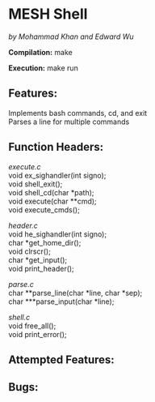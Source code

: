 <h1>MESH Shell</h1>

<em> by Mohammad Khan and Edward Wu </em>

<b>Compilation:</b> make

<b>Execution:</b> make run

<b>Features:</b>
-
Implements bash commands, cd, and exit<br>
Parses a line for multiple commands<br>

<b>Function Headers:</b>
-
<em>execute.c</em><br>
void ex_sighandler(int signo);<br>
void shell_exit();<br>
void shell_cd(char *path);<br>
void execute(char **cmd);<br>
void execute_cmds();<br>

<em>header.c</em><br>
void he_sighandler(int signo);<br>
char *get_home_dir();<br>
void clrscr();<br>
char *get_input();<br>
void print_header();<br>

<em>parse.c</em><br>
char **parse_line(char *line, char *sep);<br>
char ***parse_input(char *line);<br>

<em>shell.c</em><br>
void free_all();<br>
void print_error();<br>

<b>Attempted Features:</b>
-
<b>Bugs:</b>
-
